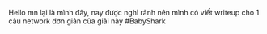 
Hello mn lại là mình đây, nay được nghỉ rảnh nên mình có viết writeup cho 1 câu network đơn giản của giải này
#BabyShark
